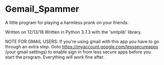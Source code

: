 # Gemail_Spammer
A little program for playing a harmless prank on your friends.

Written on 12/13/18
Written in Python 3.7.3 with the 'smtplib' library.

NOTE FOR GMAIL USERS:
If you're using gmail with this app you have to go through an extra step.
Goto https://myaccount.google.com/lesssecureapps (your gmail settings) to enable sign in
from less secure apps before you start the program. Everything will work fine after.
